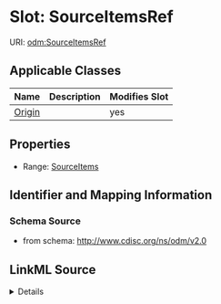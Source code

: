 # Slot: SourceItemsRef

URI: [odm:SourceItemsRef](http://www.cdisc.org/ns/odm/v2.0/SourceItemsRef)



<!-- no inheritance hierarchy -->




## Applicable Classes

| Name | Description | Modifies Slot |
| --- | --- | --- |
[Origin](Origin.md) |  |  yes  |







## Properties

* Range: [SourceItems](SourceItems.md)





## Identifier and Mapping Information







### Schema Source


* from schema: http://www.cdisc.org/ns/odm/v2.0




## LinkML Source

<details>
```yaml
name: SourceItemsRef
from_schema: http://www.cdisc.org/ns/odm/v2.0
rank: 1000
alias: SourceItemsRef
domain_of:
- Origin
range: SourceItems

```
</details>